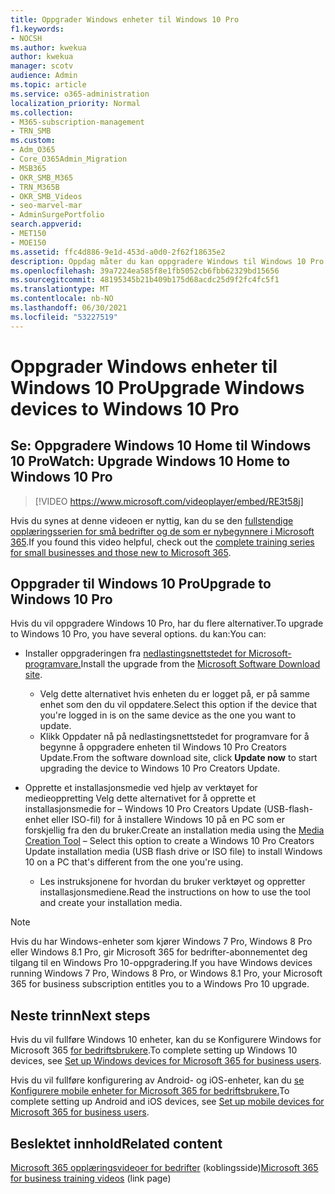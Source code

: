 ```yaml
---
title: Oppgrader Windows enheter til Windows 10 Pro
f1.keywords:
- NOCSH
ms.author: kwekua
author: kwekua
manager: scotv
audience: Admin
ms.topic: article
ms.service: o365-administration
localization_priority: Normal
ms.collection:
- M365-subscription-management
- TRN_SMB
ms.custom:
- Adm_O365
- Core_O365Admin_Migration
- MSB365
- OKR_SMB_M365
- TRN_M365B
- OKR_SMB_Videos
- seo-marvel-mar
- AdminSurgePortfolio
search.appverid:
- MET150
- MOE150
ms.assetid: ffc4d886-9e1d-453d-a0d0-2f62f18635e2
description: Oppdag måter du kan oppgradere Windows til Windows 10 Pro bruke mer avanserte funksjoner for sikkerhet og bedriftsnettverk.
ms.openlocfilehash: 39a7224ea585f8e1fb5052cb6fbb62329bd15656
ms.sourcegitcommit: 48195345b21b409b175d68acdc25d9f2fc4fc5f1
ms.translationtype: MT
ms.contentlocale: nb-NO
ms.lasthandoff: 06/30/2021
ms.locfileid: "53227519"
---
```

# <a name="upgrade-windows-devices-to-windows-10-pro"></a><span data-ttu-id="4d84d-103">Oppgrader Windows enheter til Windows 10 Pro</span><span class="sxs-lookup"><span data-stu-id="4d84d-103">Upgrade Windows devices to Windows 10 Pro</span></span>

## <a name="watch-upgrade-windows-10-home-to-windows-10-pro"></a><span data-ttu-id="4d84d-104">Se: Oppgradere Windows 10 Home til Windows 10 Pro</span><span class="sxs-lookup"><span data-stu-id="4d84d-104">Watch: Upgrade Windows 10 Home to Windows 10 Pro</span></span>

> [!VIDEO https://www.microsoft.com/videoplayer/embed/RE3t58j]

<span data-ttu-id="4d84d-105">Hvis du synes at denne videoen er nyttig, kan du se den [fullstendige opplæringsserien for små bedrifter og de som er nybegynnere i Microsoft 365](../business-video/index.yml).</span><span class="sxs-lookup"><span data-stu-id="4d84d-105">If you found this video helpful, check out the [complete training series for small businesses and those new to Microsoft 365](../business-video/index.yml).</span></span>

## <a name="upgrade-to-windows-10-pro"></a><span data-ttu-id="4d84d-106">Oppgrader til Windows 10 Pro</span><span class="sxs-lookup"><span data-stu-id="4d84d-106">Upgrade to Windows 10 Pro</span></span>

<span data-ttu-id="4d84d-107">Hvis du vil oppgradere Windows 10 Pro, har du flere alternativer.</span><span class="sxs-lookup"><span data-stu-id="4d84d-107">To upgrade to Windows 10 Pro, you have several options.</span></span> <span data-ttu-id="4d84d-108">du kan:</span><span class="sxs-lookup"><span data-stu-id="4d84d-108">You can:</span></span>

- <span data-ttu-id="4d84d-109">Installer oppgraderingen fra [nedlastingsnettstedet for Microsoft-programvare.](https://go.microsoft.com/fwlink/?LinkID=836951)</span><span class="sxs-lookup"><span data-stu-id="4d84d-109">Install the upgrade from the [Microsoft Software Download site](https://go.microsoft.com/fwlink/?LinkID=836951).</span></span>
  - <span data-ttu-id="4d84d-110">Velg dette alternativet hvis enheten du er logget på, er på samme enhet som den du vil oppdatere.</span><span class="sxs-lookup"><span data-stu-id="4d84d-110">Select this option if the device that you're logged in is on the same device as the one you want to update.</span></span>
  - <span data-ttu-id="4d84d-111">Klikk Oppdater nå på  nedlastingsnettstedet for programvare for å begynne å oppgradere enheten til Windows 10 Pro Creators Update.</span><span class="sxs-lookup"><span data-stu-id="4d84d-111">From the software download site, click **Update now** to start upgrading the device to Windows 10 Pro Creators Update.</span></span>

- <span data-ttu-id="4d84d-112">Opprette et installasjonsmedie [](https://go.microsoft.com/fwlink/?LinkID=836960) ved hjelp av verktøyet for medieoppretting Velg dette alternativet for å opprette et installasjonsmedie for &ndash; Windows 10 Pro Creators Update (USB-flash-enhet eller ISO-fil) for å installere Windows 10 på en PC som er forskjellig fra den du bruker.</span><span class="sxs-lookup"><span data-stu-id="4d84d-112">Create an installation media using the [Media Creation Tool](https://go.microsoft.com/fwlink/?LinkID=836960) &ndash; Select this option to create a Windows 10 Pro Creators Update installation media (USB flash drive or ISO file) to install Windows 10 on a PC that's different from the one you're using.</span></span>
  - <span data-ttu-id="4d84d-113">Les instruksjonene for hvordan du bruker verktøyet og oppretter installasjonsmediene.</span><span class="sxs-lookup"><span data-stu-id="4d84d-113">Read the instructions on how to use the tool and create your installation media.</span></span>

> [!NOTE]
> <span data-ttu-id="4d84d-114">Hvis du har Windows-enheter som kjører Windows 7 Pro, Windows 8 Pro eller Windows 8.1 Pro, gir Microsoft 365 for bedrifter-abonnementet deg tilgang til en Windows Pro 10-oppgradering.</span><span class="sxs-lookup"><span data-stu-id="4d84d-114">If you have Windows devices running Windows 7 Pro, Windows 8 Pro, or Windows 8.1 Pro, your Microsoft 365 for business subscription entitles you to a Windows Pro 10 upgrade.</span></span>

## <a name="next-steps"></a><span data-ttu-id="4d84d-115">Neste trinn</span><span class="sxs-lookup"><span data-stu-id="4d84d-115">Next steps</span></span>

<span data-ttu-id="4d84d-116">Hvis du vil fullføre Windows 10 enheter, kan du se Konfigurere Windows for Microsoft 365 [for bedriftsbrukere](set-up-windows-devices.md).</span><span class="sxs-lookup"><span data-stu-id="4d84d-116">To complete setting up Windows 10 devices, see [Set up Windows devices for Microsoft 365 for business users](set-up-windows-devices.md).</span></span>

<span data-ttu-id="4d84d-117">Hvis du vil fullføre konfigurering av Android- og iOS-enheter, kan du [se Konfigurere mobile enheter for Microsoft 365 for bedriftsbrukere.](set-up-mobile-devices.md)</span><span class="sxs-lookup"><span data-stu-id="4d84d-117">To complete setting up Android and iOS devices, see [Set up mobile devices for Microsoft 365 for business users](set-up-mobile-devices.md).</span></span>

## <a name="related-content"></a><span data-ttu-id="4d84d-118">Beslektet innhold</span><span class="sxs-lookup"><span data-stu-id="4d84d-118">Related content</span></span>

<span data-ttu-id="4d84d-119">[Microsoft 365 opplæringsvideoer for bedrifter](../business-video/index.yml) (koblingsside)</span><span class="sxs-lookup"><span data-stu-id="4d84d-119">[Microsoft 365 for business training videos](../business-video/index.yml) (link page)</span></span>
